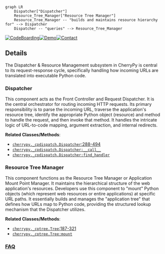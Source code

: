 ```mermaid
graph LR
    Dispatcher["Dispatcher"]
    Resource_Tree_Manager["Resource Tree Manager"]
    Resource_Tree_Manager -- "builds and maintains resource hierarchy for" --> Dispatcher
    Dispatcher -- "queries" --> Resource_Tree_Manager
```

[![CodeBoarding](https://img.shields.io/badge/Generated%20by-CodeBoarding-9cf?style=flat-square)](https://github.com/CodeBoarding/GeneratedOnBoardings)[![Demo](https://img.shields.io/badge/Try%20our-Demo-blue?style=flat-square)](https://www.codeboarding.org/demo)[![Contact](https://img.shields.io/badge/Contact%20us%20-%20contact@codeboarding.org-lightgrey?style=flat-square)](mailto:contact@codeboarding.org)

## Details

The Dispatcher & Resource Management subsystem in CherryPy is central to its request-response cycle, specifically handling how incoming URLs are translated into executable Python code.

### Dispatcher
This component acts as the Front Controller and Request Dispatcher. It is the central orchestrator for routing incoming HTTP requests. Its primary responsibility is to parse the incoming URL, traverse the application's resource tree, identify the appropriate Python object (resource) and method to handle the request, and then invoke that method. It handles the intricate logic of URL-to-code mapping, argument extraction, and internal redirects.


**Related Classes/Methods**:

- <a href="https://github.com/cherrypy/cherrypy/blob/main/cherrypy/_cpdispatch.py#L288-L494" target="_blank" rel="noopener noreferrer">`cherrypy._cpdispatch.Dispatcher`:288-494</a>
- <a href="https://github.com/cherrypy/cherrypy/blob/main/cherrypy/_cpdispatch.py" target="_blank" rel="noopener noreferrer">`cherrypy._cpdispatch.Dispatcher:__call__`</a>
- <a href="https://github.com/cherrypy/cherrypy/blob/main/cherrypy/_cpdispatch.py" target="_blank" rel="noopener noreferrer">`cherrypy._cpdispatch.Dispatcher:find_handler`</a>


### Resource Tree Manager
This component functions as the Resource Tree Manager or Application Mount Point Manager. It maintains the hierarchical structure of the web application's resources. Developers use this component to "mount" Python objects (which represent web resources or entire applications) at specific URL paths. It essentially builds and manages the "application tree" that defines how URLs map to Python code, providing the structured lookup mechanism that the Dispatcher utilizes.


**Related Classes/Methods**:

- <a href="https://github.com/cherrypy/cherrypy/blob/main/cherrypy/_cptree.py#L187-L321" target="_blank" rel="noopener noreferrer">`cherrypy._cptree.Tree`:187-321</a>
- <a href="https://github.com/cherrypy/cherrypy/blob/main/cherrypy/_cptree.py" target="_blank" rel="noopener noreferrer">`cherrypy._cptree.Tree:mount`</a>




### [FAQ](https://github.com/CodeBoarding/GeneratedOnBoardings/tree/main?tab=readme-ov-file#faq)